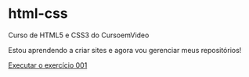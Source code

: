 # html-css
 Curso de HTML5 e CSS3 do CursoemVideo

 Estou aprendendo a criar sites e agora  vou gerenciar meus repositórios!


 <a href="https://italomartinsg.github.io/html-css/exercicios/ex001/index.html">Executar o exercício 001</a>